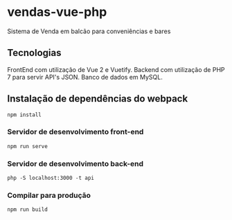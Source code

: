 # vendas-vue-php

Sistema de Venda em balcão para conveniências e bares

## Tecnologias
FrontEnd com utilização de Vue 2 e Vuetify.
Backend com utilização de PHP 7 para servir API's JSON.
Banco de dados em MySQL.

## Instalação de dependências do webpack
```
npm install
```

### Servidor de desenvolvimento front-end
```
npm run serve
```

### Servidor de desenvolvimento back-end
```
php -S localhost:3000 -t api
```

### Compilar para produção
```
npm run build
```
